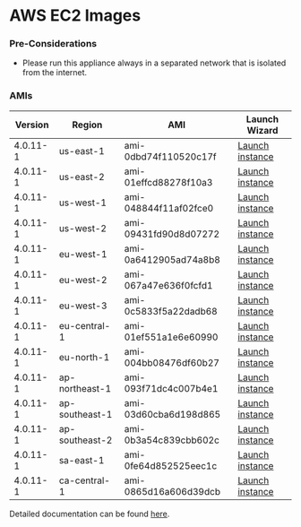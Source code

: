 AWS EC2 Images
==============

### Pre-Considerations

  * Please run this appliance always in a separated network that is isolated from the internet.

### AMIs

| Version   | Region         | AMI                   | Launch Wizard                                                                                                                      |
| --------- | --------       | -----                 | -------------                                                                                                                      |
| 4.0.11-1     | us-east-1      | ami-0dbd74f110520c17f | [Launch instance](https://console.aws.amazon.com/ec2/v2/home?region=us-east-1#LaunchInstanceWizard:ami=ami-0dbd74f110520c17f)      |
| 4.0.11-1     | us-east-2      | ami-01effcd88278f10a3 | [Launch instance](https://console.aws.amazon.com/ec2/v2/home?region=us-east-2#LaunchInstanceWizard:ami=ami-01effcd88278f10a3)      |
| 4.0.11-1     | us-west-1      | ami-048844f11af02fce0 | [Launch instance](https://console.aws.amazon.com/ec2/v2/home?region=us-west-1#LaunchInstanceWizard:ami=ami-048844f11af02fce0)      |
| 4.0.11-1     | us-west-2      | ami-09431fd90d8d07272 | [Launch instance](https://console.aws.amazon.com/ec2/v2/home?region=us-west-2#LaunchInstanceWizard:ami=ami-09431fd90d8d07272)      |
| 4.0.11-1     | eu-west-1      | ami-0a6412905ad74a8b8 | [Launch instance](https://console.aws.amazon.com/ec2/v2/home?region=eu-west-1#LaunchInstanceWizard:ami=ami-0a6412905ad74a8b8)      |
| 4.0.11-1     | eu-west-2      | ami-067a47e636f0fcfd1 | [Launch instance](https://console.aws.amazon.com/ec2/v2/home?region=eu-west-2#LaunchInstanceWizard:ami=ami-067a47e636f0fcfd1)      |
| 4.0.11-1     | eu-west-3      | ami-0c5833f5a22dadb68 | [Launch instance](https://console.aws.amazon.com/ec2/v2/home?region=eu-west-3#LaunchInstanceWizard:ami=ami-0c5833f5a22dadb68)      |
| 4.0.11-1     | eu-central-1   | ami-01ef551a1e6e60990 | [Launch instance](https://console.aws.amazon.com/ec2/v2/home?region=eu-central-1#LaunchInstanceWizard:ami=ami-01ef551a1e6e60990)   |
| 4.0.11-1     | eu-north-1   | ami-004bb08476df60b27 | [Launch instance](https://console.aws.amazon.com/ec2/v2/home?region=eu-north-1#LaunchInstanceWizard:ami=ami-004bb08476df60b27)   |
| 4.0.11-1     | ap-northeast-1 | ami-093f71dc4c007b4e1 | [Launch instance](https://console.aws.amazon.com/ec2/v2/home?region=ap-northeast-1#LaunchInstanceWizard:ami=ami-093f71dc4c007b4e1) |
| 4.0.11-1     | ap-southeast-1 | ami-03d60cba6d198d865 | [Launch instance](https://console.aws.amazon.com/ec2/v2/home?region=ap-southeast-1#LaunchInstanceWizard:ami=ami-03d60cba6d198d865) |
| 4.0.11-1     | ap-southeast-2 | ami-0b3a54c839cbb602c | [Launch instance](https://console.aws.amazon.com/ec2/v2/home?region=ap-southeast-2#LaunchInstanceWizard:ami=ami-0b3a54c839cbb602c) |
| 4.0.11-1     | sa-east-1      | ami-0fe64d852525eec1c | [Launch instance](https://console.aws.amazon.com/ec2/v2/home?region=sa-east-1#LaunchInstanceWizard:ami=ami-0fe64d852525eec1c)      |
| 4.0.11-1     | ca-central-1   | ami-0865d16a606d39dcb | [Launch instance](https://console.aws.amazon.com/ec2/v2/home?region=ca-central-1#LaunchInstanceWizard:ami=ami-0865d16a606d39dcb)   |

Detailed documentation can be found [here](http://docs.graylog.org/en/3.2/pages/installation/aws.html).
